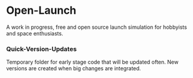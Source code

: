 # Open-Launch
A work in progress, free and open source launch simulation for hobbyists and space enthusiasts.


### Quick-Version-Updates
Temporary folder for early stage code that will be updated often. 
New versions are created when big changes are integrated.
